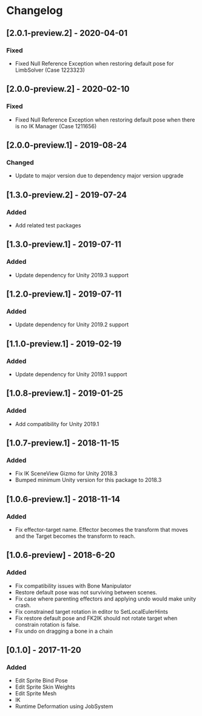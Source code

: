 # Changelog

## [2.0.1-preview.2] - 2020-04-01
### Fixed
- Fixed Null Reference Exception when restoring default pose for LimbSolver (Case 1223323)


## [2.0.0-preview.2] - 2020-02-10
### Fixed
- Fixed Null Reference Exception when restoring default pose when there is no IK Manager (Case 1211656)

## [2.0.0-preview.1] - 2019-08-24
### Changed
- Update to major version due to dependency major version upgrade

## [1.3.0-preview.2] - 2019-07-24
### Added
- Add related test packages

## [1.3.0-preview.1] - 2019-07-11
### Added
- Update dependency for Unity 2019.3 support

## [1.2.0-preview.1] - 2019-07-11
### Added
- Update dependency for Unity 2019.2 support

## [1.1.0-preview.1] - 2019-02-19
### Added
- Update dependency for Unity 2019.1 support

## [1.0.8-preview.1] - 2019-01-25
### Added
- Add compatibility for Unity 2019.1

## [1.0.7-preview.1] - 2018-11-15
### Added
- Fix IK SceneView Gizmo for Unity 2018.3
- Bumped minimum Unity version for this package to 2018.3

## [1.0.6-preview.1] - 2018-11-14
### Added
- Fix effector-target name. Effector becomes the transform that moves and the Target becomes the transform to reach.

## [1.0.6-preview] - 2018-6-20
### Added
- Fix compatibility issues with Bone Manipulator
- Restore default pose was not surviving between scenes.
- Fix case where parenting effectors and applying undo would make unity crash.
- Fix constrained target rotation in editor to SetLocalEulerHints
- Fix restore default pose and FK2IK should not rotate target when constrain rotation is false.
- Fix undo on dragging a bone in a chain

## [0.1.0] - 2017-11-20
### Added
- Edit Sprite Bind Pose
- Edit Sprite Skin Weights
- Edit Sprite Mesh
- IK
- Runtime Deformation using JobSystem